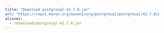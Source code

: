 ```yaml
---
title: "Download postgresql-42.7.8.jar"
url: "https://repo1.maven.org/maven2/org/postgresql/postgresql/42.7.8/postgresql-42.7.8.jar"
aliases:
  - /download/postgresql-42.7.8.jar
---
```

